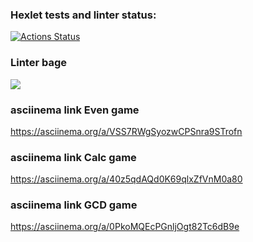 ### Hexlet tests and linter status:
[![Actions Status](https://github.com/enterNewUsername/java-project-61/workflows/hexlet-check/badge.svg)](https://github.com/enterNewUsername/java-project-61/actions)
### Linter bage
<a href="https://codeclimate.com/github/enterNewUsername/java-project-61/maintainability"><img src="https://api.codeclimate.com/v1/badges/88020ea2159c2242dae7/maintainability" /></a>
### asciinema link Even game
https://asciinema.org/a/VSS7RWgSyozwCPSnra9STrofn
### asciinema link Calc game
https://asciinema.org/a/40z5qdAQd0K69qlxZfVnM0a80
### asciinema link GCD game
https://asciinema.org/a/0PkoMQEcPGnljOgt82Tc6dB9e

